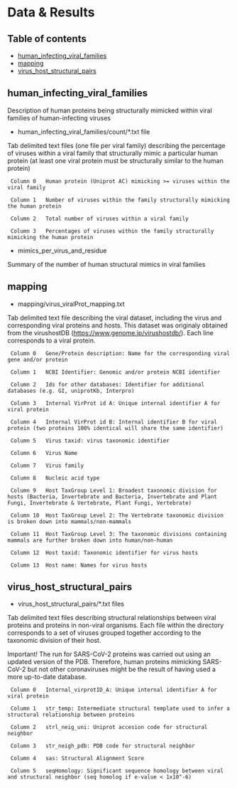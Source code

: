 # Data & Results

## Table of contents
* [human_infecting_viral_families](#human_infecting_viral_families)
* [mapping](#mapping)
* [virus_host_structural_pairs](#virus_host_structural_pairs)


## human_infecting_viral_families

Description of human proteins being structurally mimicked within viral families of human-infecting viruses

* human_infecting_viral_families/count/*.txt file

Tab delimited text files (one file per viral family) describing the percentage of viruses within a viral family that structurally mimic a particular human protein (at least one viral protein must be structurally similar to the human protein)

     Column 0   Human protein (Uniprot AC) mimicking >= viruses within the viral family

     Column 1   Number of viruses within the family structurally mimicking the human protein

     Column 2   Total number of viruses within a viral family

     Column 3   Percentages of viruses within the family structurally mimicking the human protein

* mimics_per_virus_and_residue

Summary of the number of human structural mimics in viral families

## mapping
* mapping/virus_viralProt_mapping.txt

Tab delimited text file describing the viral dataset, including the virus and corresponding viral proteins and hosts. This dataset was originaly obtained from the virushostDB (https://www.genome.jp/virushostdb/). Each line corresponds to a viral protein. 

     Column 0   Gene/Protein description: Name for the corresponding viral gene and/or protein

     Column 1   NCBI Identifier: Genomic and/or protein NCBI identifier

     Column 2   Ids for other databases: Identifier for additional databases (e.g. GI, uniprotKb, Interpro)

     Column 3   Internal VirProt id A: Unique internal identifier A for viral protein

     Column 4   Internal VirProt id B: Internal identifier B for viral protein (two proteins 100% identical will share the same identifier)

     Column 5   Virus taxid: virus taxonomic identifier

     Column 6   Virus Name

     Column 7   Virus family

     Column 8   Nucleic acid type

     Column 9   Host TaxGroup Level 1: Broadest taxonomic division for hosts (Bacteria, Invertebrate and Bacteria, Invertebrate and Plant Fungi, Invertebrate & Vertebrate, Plant Fungi, Vertebrate)

     Column 10  Host TaxGroup Level 2: The Vertebrate taxonomic division is broken down into mammals/non-mammals

     Column 11  Host TaxGroup Level 3: The taxonomic divisions containing mammals are further broken down into human/non-human

     Column 12  Host taxid: Taxonomic identifier for virus hosts

     Column 13  Host name: Names for virus hosts



## virus_host_structural_pairs
* virus_host_structural_pairs/*.txt files

Tab delimited text files describing structural relationships between viral proteins and proteins in non-viral organisms. Each file within the directory corresponds to a set of viruses grouped together according to the taxonomic division of their host.

Important! The run for SARS-CoV-2 proteins was carried out using an updated version of the PDB. Therefore, human proteins mimicking SARS-CoV-2 but not other coronaviruses might be the result of having used a more up-to-date database.

     Column 0   Internal_virprotID_A: Unique internal identifier A for viral protein

     Column 1   str_temp: Intermediate structural template used to infer a structural relationship between proteins

     Column 2   strl_neig_uni: Uniprot accesion code for structural neighbor

     Column 3   str_neigh_pdb: PDB code for structural neighbor

     Column 4   sas: Structural Alignment Score

     Column 5   seqHomology: Significant sequence homology between viral and structural neighbor (seq homolog if e-value < 1x10^-6)